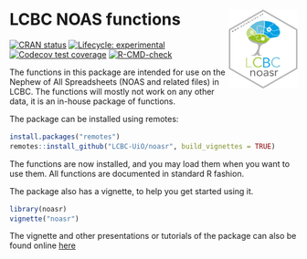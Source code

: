 
<!-- README.md is generated from README.Rmd. Please edit that file -->

# LCBC NOAS functions <img src="man/figures/hex.png" align="right" alt="" width="120" />

<!-- badges: start -->

[![CRAN
status](https://www.r-pkg.org/badges/version/noasr)](https://CRAN.R-project.org/package=noasr)
[![Lifecycle:
experimental](https://img.shields.io/badge/lifecycle-experimental-orange.svg)](https://www.tidyverse.org/lifecycle/#experimental)
[![Codecov test
coverage](https://codecov.io/gh/LCBC-UiO/noasr/branch/main/graph/badge.svg)](https://codecov.io/gh/LCBC-UiO/noasr?branch=main)
[![R-CMD-check](https://github.com/LCBC-UiO/noasr/workflows/R-CMD-check/badge.svg)](https://github.com/LCBC-UiO/noasr/actions)
<!-- badges: end -->

The functions in this package are intended for use on the Nephew of All
Spreadsheets (NOAS and related files) in LCBC. The functions will mostly
not work on any other data, it is an in-house package of functions.

The package can be installed using remotes:

``` r
install.packages("remotes")
remotes::install_github("LCBC-UiO/noasr", build_vignettes = TRUE)
```

The functions are now installed, and you may load them when you want to
use them. All functions are documented in standard R fashion.

The package also has a vignette, to help you get started using it.

``` r
library(noasr)
vignette("noasr")
```

The vignette and other presentations or tutorials of the package can
also be found online [here](https://lcbc-uio.github.io/noasr/)
